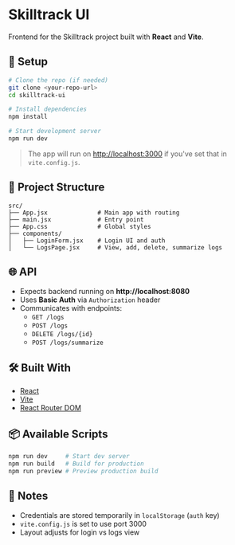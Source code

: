 # Skilltrack UI

Frontend for the Skilltrack project built with **React** and **Vite**.

## 🚀 Setup

```bash
# Clone the repo (if needed)
git clone <your-repo-url>
cd skilltrack-ui

# Install dependencies
npm install

# Start development server
npm run dev
```

> The app will run on [http://localhost:3000](http://localhost:3000) if you've set that in `vite.config.js`.

## 📁 Project Structure

```text
src/
├── App.jsx              # Main app with routing
├── main.jsx             # Entry point
├── App.css              # Global styles
├── components/
│   ├── LoginForm.jsx    # Login UI and auth
│   └── LogsPage.jsx     # View, add, delete, summarize logs
```

## 🌐 API

- Expects backend running on **http://localhost:8080**
- Uses **Basic Auth** via `Authorization` header
- Communicates with endpoints:
  - `GET /logs`
  - `POST /logs`
  - `DELETE /logs/{id}`
  - `POST /logs/summarize`

## 🛠 Built With

- [React](https://reactjs.org/)
- [Vite](https://vitejs.dev/)
- [React Router DOM](https://reactrouter.com/)

## 📦 Available Scripts

```bash
npm run dev     # Start dev server
npm run build   # Build for production
npm run preview # Preview production build
```

## 📌 Notes

- Credentials are stored temporarily in `localStorage` (`auth` key)
- `vite.config.js` is set to use port 3000
- Layout adjusts for login vs logs view
